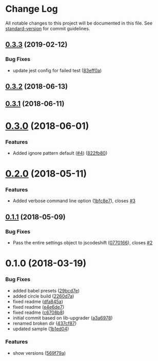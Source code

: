 # Change Log

All notable changes to this project will be documented in this file. See [standard-version](https://github.com/conventional-changelog/standard-version) for commit guidelines.

<a name="0.3.3"></a>
## [0.3.3](https://github.com/benmonro/pkg-upgrader/compare/v0.3.2...v0.3.3) (2019-02-12)


### Bug Fixes

* update jest config for failed test ([83eff0a](https://github.com/benmonro/pkg-upgrader/commit/83eff0a))



<a name="0.3.2"></a>
## [0.3.2](https://github.com/benmonro/pkg-upgrader/compare/v0.3.1...v0.3.2) (2018-06-13)



<a name="0.3.1"></a>
## [0.3.1](https://github.com/benmonro/pkg-upgrader/compare/v0.3.0...v0.3.1) (2018-06-11)



<a name="0.3.0"></a>
# [0.3.0](https://github.com/benmonro/pkg-upgrader/compare/v0.2.0...v0.3.0) (2018-06-01)


### Features

* Added ignore pattern default ([#4](https://github.com/benmonro/pkg-upgrader/issues/4)) ([822fb80](https://github.com/benmonro/pkg-upgrader/commit/822fb80))



<a name="0.2.0"></a>
# [0.2.0](https://github.com/benmonro/pkg-upgrader/compare/v0.1.1...v0.2.0) (2018-05-11)


### Features

* Added verbose command line option ([1bfc8e7](https://github.com/benmonro/pkg-upgrader/commit/1bfc8e7)), closes [#3](https://github.com/benmonro/pkg-upgrader/issues/3)



<a name="0.1.1"></a>
## [0.1.1](https://github.com/benmonro/pkg-upgrader/compare/v0.1.0...v0.1.1) (2018-05-09)


### Bug Fixes

* Pass the entire settings object to jscodeshift ([0770166](https://github.com/benmonro/pkg-upgrader/commit/0770166)), closes [#2](https://github.com/benmonro/pkg-upgrader/issues/2)



<a name="0.1.0"></a>
# 0.1.0 (2018-03-19)


### Bug Fixes

* added babel presets ([29bcd7e](https://github.com/benmonro/pkg-upgrader/commit/29bcd7e))
* added circle build ([2260d7a](https://github.com/benmonro/pkg-upgrader/commit/2260d7a))
* fixed readme ([dfa845a](https://github.com/benmonro/pkg-upgrader/commit/dfa845a))
* fixed readme ([e4e6de7](https://github.com/benmonro/pkg-upgrader/commit/e4e6de7))
* fixed readme ([c6708b8](https://github.com/benmonro/pkg-upgrader/commit/c6708b8))
* initial commit based on lib-upgrader ([a3a6978](https://github.com/benmonro/pkg-upgrader/commit/a3a6978))
* renamed broken dir ([437cf87](https://github.com/benmonro/pkg-upgrader/commit/437cf87))
* updated sample ([1b1ed04](https://github.com/benmonro/pkg-upgrader/commit/1b1ed04))


### Features

* show versions ([569f79a](https://github.com/benmonro/pkg-upgrader/commit/569f79a))
